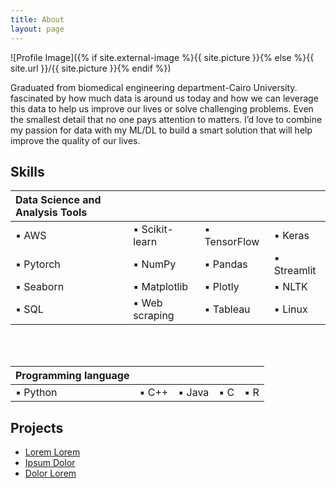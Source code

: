 ```yaml
---
title: About
layout: page
---
```

![Profile Image]({% if site.external-image %}{{ site.picture }}{% else %}{{ site.url }}/{{ site.picture }}{% endif %})

<p>Graduated from biomedical engineering department-Cairo University. fascinated by how much data is around us today and how we can leverage this data to help us improve our lives or solve challenging problems. Even the smallest detail that no one pays attention to matters. 
I’d love to combine my passion for data with my ML/DL to build a smart solution that will help improve the quality of our lives.</p>

<h2>Skills</h2>


| Data Science and Analysis Tools|   |  | |
| :---------------- | :------ | :---- | :----| 
| ▪ AWS                |   ▪ Scikit-learn   | ▪ TensorFlow | ▪ Keras|
| ▪ Pytorch            |   ▪ NumPy          | ▪ Pandas     | ▪ Streamlit|
| ▪ Seaborn   		 |  ▪ Matplotlib      | ▪ Plotly 	 | ▪ NLTK |
| ▪ SQL       		 |  ▪ Web scraping    | ▪ Tableau 	 |▪ Linux|

<br> </br>

| Programming language |   		  |  	   | 		|	   |
| :----   | :------ | :---- | :---- |:----|
| ▪ Python    |    ▪ C++   | ▪ Java   | 	▪ C 	| 	▪ R  |

<h2>Projects</h2>

<ul>
	<li><a href="https://github.com/">Lorem Lorem</a></li>
	<li><a href="https://github.com/">Ipsum Dolor</a></li>
	<li><a href="https://github.com/">Dolor Lorem</a></li>
</ul>

